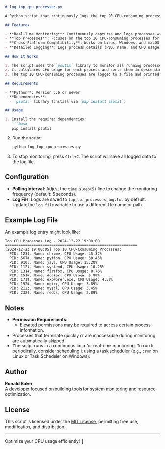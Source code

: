 ```markdown
# log_top_cpu_processes.py

A Python script that continuously logs the top 10 CPU-consuming processes. This tool is useful for identifying resource-intensive applications and monitoring system performance.

## Features

- **Real-Time Monitoring**: Continuously captures and logs processes with the highest CPU usage.
- **Top Processes**: Focuses on the top 10 CPU-consuming processes for detailed analysis.
- **Cross-Platform Compatibility**: Works on Linux, Windows, and macOS.
- **Detailed Logging**: Logs process details (PID, name, and CPU usage) with timestamps.

## How It Works

1. The script uses the `psutil` library to monitor all running processes.
2. It calculates CPU usage for each process and sorts them in descending order.
3. The top 10 CPU-consuming processes are logged to a file and printed to the console.

## Requirements

- **Python**: Version 3.6 or newer
- **Dependencies**:
  - `psutil` library (install via `pip install psutil`)

## Usage

1. Install the required dependencies:
   ```bash
   pip install psutil
   ```

2. Run the script:
   ```bash
   python log_top_cpu_processes.py
   ```

3. To stop monitoring, press `Ctrl+C`. The script will save all logged data to the log file.

## Configuration

- **Polling Interval**: Adjust the `time.sleep(5)` line to change the monitoring frequency (default: 5 seconds).
- **Log File**: Logs are saved to `top_cpu_processes_log.txt` by default. Update the `log_file` variable to use a different file name or path.

## Example Log File

An example log entry might look like:

```
Top CPU Processes Log - 2024-12-22 19:00:00
============================================================
[2024-12-22 19:00:05] Top 10 CPU-Consuming Processes:
  PID: 1234, Name: chrome, CPU Usage: 45.32%
  PID: 5678, Name: python, CPU Usage: 30.45%
  PID: 9101, Name: java, CPU Usage: 15.20%
  PID: 1123, Name: systemd, CPU Usage: 10.25%
  PID: 1314, Name: firefox, CPU Usage: 8.76%
  PID: 1516, Name: docker, CPU Usage: 6.89%
  PID: 1718, Name: explorer.exe, CPU Usage: 4.50%
  PID: 1920, Name: nginx, CPU Usage: 3.89%
  PID: 2122, Name: mysql, CPU Usage: 3.45%
  PID: 2324, Name: redis, CPU Usage: 2.89%
```

## Notes

- **Permission Requirements**:
  - Elevated permissions may be required to access certain process information.
- Processes that terminate quickly or are inaccessible during monitoring are automatically skipped.
- The script runs in a continuous loop for real-time monitoring. To run it periodically, consider scheduling it using a task scheduler (e.g., `cron` on Linux or Task Scheduler on Windows).

## Author

**Ronald Baker**  
A developer focused on building tools for system monitoring and resource optimization.

## License

This script is licensed under the [MIT License](LICENSE), permitting free use, modification, and distribution.

---

Optimize your CPU usage efficiently! 🚀
```